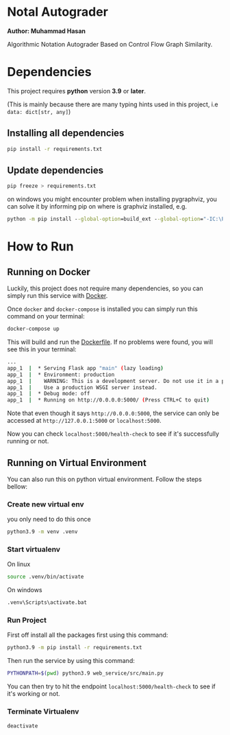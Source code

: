# Notal Autograder
**Author: Muhammad Hasan**

Algorithmic Notation Autograder Based on Control Flow Graph Similarity.

# Dependencies

This project requires __python__ version __3.9__ or __later__.

(This is mainly because there are many typing hints used in this project, i.e `data: dict[str, any]`)

## Installing all dependencies
```sh
pip install -r requirements.txt
```

## Update dependencies
```sh
pip freeze > requirements.txt
```


on windows you might encounter problem when installing pygraphviz, you can solve it by informing pip on where is graphviz installed, e.g.
```cmd
python -m pip install --global-option=build_ext --global-option="-IC:\Program Files\Graphviz\include" --global-option="-LC:\Program Files\Graphviz\lib" pygraphviz
```

# How to Run

## Running on Docker

Luckily, this project does not require many dependencies, so you can simply run this service with [Docker](https://www.docker.com/).

Once `docker` and `docker-compose` is installed you can simply run this command on your terminal:

```bash
docker-compose up
```

This will build and run the [Dockerfile](./Dockerfile). If no problems were found, you will see this in your terminal:

```bash
...
app_1  |  * Serving Flask app "main" (lazy loading)
app_1  |  * Environment: production
app_1  |    WARNING: This is a development server. Do not use it in a production deployment.
app_1  |    Use a production WSGI server instead.
app_1  |  * Debug mode: off
app_1  |  * Running on http://0.0.0.0:5000/ (Press CTRL+C to quit)
```

Note that even though it says `http://0.0.0.0:5000`, the service can only be accessed at `http://127.0.0.1:5000` or `localhost:5000`.

Now you can check `localhost:5000/health-check` to see if it's successfully running or not.

<!-- TODO: Add Documentation on API -->

## Running on Virtual Environment

You can also run this on python virtual environment. Follow the steps bellow:

### Create new virtual env
you only need to do this once
```sh
python3.9 -m venv .venv
```

### Start virtualenv
On linux
```sh
source .venv/bin/activate
```

On windows
```cmd
.venv\Scripts\activate.bat
```

### Run Project

First off install all the packages first using this command:

```bash
python3.9 -m pip install -r requirements.txt
```

Then run the service by using this command:

```bash
PYTHONPATH=$(pwd) python3.9 web_service/src/main.py
```

You can then try to hit the endpoint `localhost:5000/health-check` to see if it's working or not.


### Terminate Virtualenv
```sh
deactivate
```
